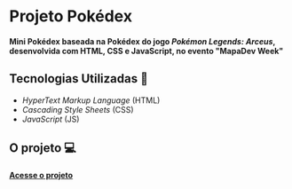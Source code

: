 # Projeto Pokédex
#### Mini Pokédex baseada na Pokédex do jogo _Pokémon Legends: Arceus_, desenvolvida com HTML, CSS e JavaScript, no evento "MapaDev Week"
## Tecnologias Utilizadas &#x1F680;
+ _HyperText Markup Language_ (HTML)
+ _Cascading Style Sheets_ (CSS)
+ _JavaScript_ (JS)
## O projeto &#x1F4BB;

#### [Acesse o projeto](https://josec-junior.github.io/projeto-pokedex-mapadev-week/)
